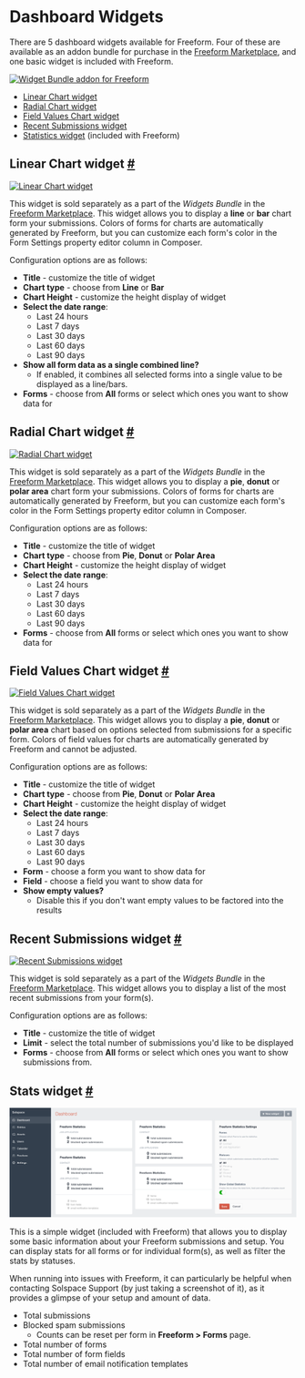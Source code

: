 # Dashboard Widgets

There are 5 dashboard widgets available for Freeform. Four of these are available as an addon bundle for purchase in the [Freeform Marketplace](https://solspace.com/craft/freeform/marketplace/widgets), and one basic widget is included with Freeform.

[![Widget Bundle addon for Freeform](images/cp_widget-addon_overview.png)](images/cp_widget-addon_overview.png)

* [Linear Chart widget](#linear-chart)
* [Radial Chart widget](#radial-chart)
* [Field Values Chart widget](#field-values-chart)
* [Recent Submissions widget](#recent-submissions)
* [Statistics widget](#statistics) (included with Freeform)


## Linear Chart widget <a href="#linear-chart" id="linear-chart" class="docs-anchor">#</a>

[![Linear Chart widget](images/cp_widget-addon_linear-chart.png)](images/cp_widget-addon_linear-chart.png)

This widget is sold separately as a part of the *Widgets Bundle* in the [Freeform Marketplace](https://solspace.com/craft/freeform/marketplace/widgets). This widget allows you to display a **line** or **bar** chart form your submissions. Colors of forms for charts are automatically generated by Freeform, but you can customize each form's color in the Form Settings property editor column in Composer.

Configuration options are as follows:

* **Title** - customize the title of widget
* **Chart type** - choose from **Line** or **Bar**
* **Chart Height** - customize the height display of widget
* **Select the date range**:
	* Last 24 hours
	* Last 7 days
	* Last 30 days
	* Last 60 days
	* Last 90 days
* **Show all form data as a single combined line?**
	* If enabled, it combines all selected forms into a single value to be displayed as a line/bars.
* **Forms** - choose from **All** forms or select which ones you want to show data for


## Radial Chart widget <a href="#radial-chart" id="radial-chart" class="docs-anchor">#</a>

[![Radial Chart widget](images/cp_widget-addon_radial-chart.png)](images/cp_widget-addon_radial-chart.png)

This widget is sold separately as a part of the *Widgets Bundle* in the [Freeform Marketplace](https://solspace.com/craft/freeform/marketplace/widgets). This widget allows you to display a **pie**, **donut** or **polar area** chart form your submissions. Colors of forms for charts are automatically generated by Freeform, but you can customize each form's color in the Form Settings property editor column in Composer.

Configuration options are as follows:

* **Title** - customize the title of widget
* **Chart type** - choose from **Pie**, **Donut** or **Polar Area**
* **Chart Height** - customize the height display of widget
* **Select the date range**:
	* Last 24 hours
	* Last 7 days
	* Last 30 days
	* Last 60 days
	* Last 90 days
* **Forms** - choose from **All** forms or select which ones you want to show data for


## Field Values Chart widget <a href="#field-values-chart" id="field-values-chart" class="docs-anchor">#</a>

[![Field Values Chart widget](images/cp_widget-addon_field-values.png)](images/cp_widget-addon_field-values.png)

This widget is sold separately as a part of the *Widgets Bundle* in the [Freeform Marketplace](https://solspace.com/craft/freeform/marketplace/widgets). This widget allows you to display a **pie**, **donut** or **polar area** chart based on options selected from submissions for a specific form. Colors of field values for charts are automatically generated by Freeform and cannot be adjusted.

Configuration options are as follows:

* **Title** - customize the title of widget
* **Chart type** - choose from **Pie**, **Donut** or **Polar Area**
* **Chart Height** - customize the height display of widget
* **Select the date range**:
	* Last 24 hours
	* Last 7 days
	* Last 30 days
	* Last 60 days
	* Last 90 days
* **Form** - choose a form you want to show data for
* **Field** - choose a field you want to show data for
* **Show empty values?**
	* Disable this if you don't want empty values to be factored into the results


## Recent Submissions widget <a href="#recent-submissions" id="recent-submissions" class="docs-anchor">#</a>

[![Recent Submissions widget](images/cp_widget-addon_recent-submissions.png)](images/cp_widget-addon_recent-submissions.png)

This widget is sold separately as a part of the *Widgets Bundle* in the [Freeform Marketplace](https://solspace.com/craft/freeform/marketplace/widgets). This widget allows you to display a list of the most recent submissions from your form(s).

Configuration options are as follows:

* **Title** - customize the title of widget
* **Limit** - select the total number of submissions you'd like to be displayed
* **Forms** - choose from **All** forms or select which ones you want to show submissions from.


## Stats widget <a href="#stats" id="stats" class="docs-anchor">#</a>

[![Stats widget](images/cp_widget-stats.png)](images/cp_widget-stats.png)

This is a simple widget (included with Freeform) that allows you to display some basic information about your Freeform submissions and setup. You can display stats for all forms or for individual form(s), as well as filter the stats by statuses.

When running into issues with Freeform, it can particularly be helpful when contacting Solspace Support (by just taking a screenshot of it), as it provides a glimpse of your setup and amount of data.

* Total submissions
* Blocked spam submissions
	* Counts can be reset per form in **Freeform > Forms** page.
* Total number of forms
* Total number of form fields
* Total number of email notification templates
